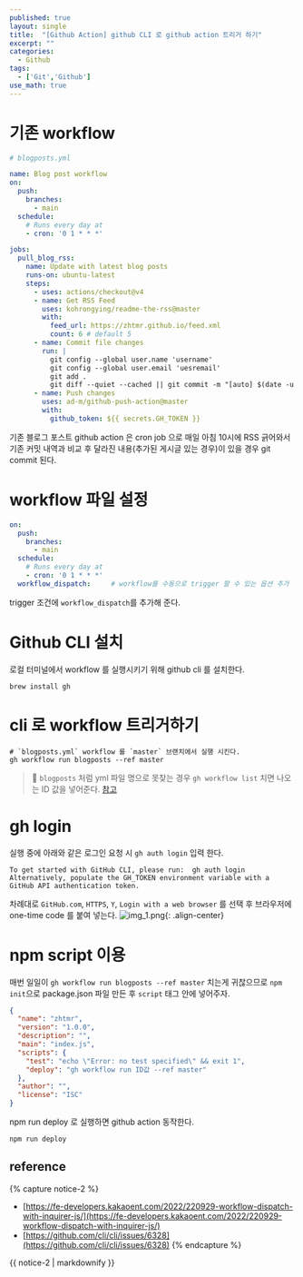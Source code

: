 ```yaml
---
published: true
layout: single
title:  "[Github Action] github CLI 로 github action 트리거 하기"
excerpt: ""
categories:
  - Github
tags:
  - ['Git','Github']
use_math: true
---
```


# 기존 workflow 
```yaml
# blogposts.yml

name: Blog post workflow
on:
  push:
    branches:
      - main
  schedule:
    # Runs every day at
    - cron: '0 1 * * *'

jobs:
  pull_blog_rss:
    name: Update with latest blog posts
    runs-on: ubuntu-latest
    steps:
      - uses: actions/checkout@v4
      - name: Get RSS Feed
        uses: kohrongying/readme-the-rss@master
        with:
          feed_url: https://zhtmr.github.io/feed.xml
          count: 6 # default 5
      - name: Commit file changes
        run: |
          git config --global user.name 'username'
          git config --global user.email 'uesremail'
          git add .
          git diff --quiet --cached || git commit -m "[auto] $(date -u +"%Y-%m-%d-%r") Blog Posting List Update"    
      - name: Push changes
        uses: ad-m/github-push-action@master
        with:
          github_token: ${{ secrets.GH_TOKEN }}
```
기존 블로그 포스트 github action 은 cron job 으로 매일 아침 10시에 RSS 긁어와서 기존 커밋 내역과 비교 후 달라진 내용(추가된 게시글 있는 경우)이 있을 경우 git commit 된다.
# workflow 파일 설정
```yaml
on:
  push:
    branches:
      - main
  schedule:
    # Runs every day at
    - cron: '0 1 * * *'
  workflow_dispatch:     # workflow를 수동으로 trigger 할 수 있는 옵션 추가
```
trigger 조건에 `workflow_dispatch`를 추가해 준다.

# Github CLI 설치
로컬 터미널에서 workflow 를 실행시키기 위해 github cli 를 설치한다.
```shell
brew install gh	
```

# cli 로 workflow 트리거하기
```shell
# `blogposts.yml` workflow 를 `master` 브랜치에서 실행 시킨다.
gh workflow run blogposts --ref master
```

>🫨 `blogposts` 처럼 yml 파일 명으로 못찾는 경우 `gh workflow list` 치면 나오는 ID 값을 넣어준다. [참고](https://github.com/cli/cli/issues/6328)



# gh login
실행 중에 아래와 같은 로그인 요청 시 `gh auth login` 입력 한다.
```shell
To get started with GitHub CLI, please run:  gh auth login
Alternatively, populate the GH_TOKEN environment variable with a GitHub API authentication token.
```
차례대로 `GitHub.com`, `HTTPS`, `Y`, `Login with a web browser` 를 선택 후 브라우저에 one-time code 를 붙여 넣는다.
![img_1.png](https://zhtmr.github.io/static-files-for-posting/20240115/gh-cli.png?raw=true){: .align-center}

# npm script 이용
매번 일일이 `gh workflow run blogposts --ref master` 치는게 귀찮으므로 `npm init`으로 package.json 파일 만든 후 `script` 태그 안에 넣어주자.
```json
{
  "name": "zhtmr",
  "version": "1.0.0",
  "description": "",
  "main": "index.js",
  "scripts": {
    "test": "echo \"Error: no test specified\" && exit 1",
    "deploy": "gh workflow run ID값 --ref master"
  },
  "author": "",
  "license": "ISC"
}
```
npm run deploy 로 실행하면 github action 동작한다.
```shell
npm run deploy
```







## reference
{% capture notice-2 %}
- [https://fe-developers.kakaoent.com/2022/220929-workflow-dispatch-with-inquirer-js/](https://fe-developers.kakaoent.com/2022/220929-workflow-dispatch-with-inquirer-js/)
- [https://github.com/cli/cli/issues/6328](https://github.com/cli/cli/issues/6328)
{% endcapture %}

<div class="notice">{{ notice-2 | markdownify }}</div>


